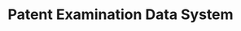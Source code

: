 ---
layout: default
api_or_bulk_downloads: API and Bulk
description: 'PEDS contains the bibliographic, published document and patent term
  extension data tabs in Public PAIR from 1981 to present. There is also some data
  dating back to 1935.The data can be accessed by anyone using the web interface or
  the provided Application Programming Interface (API). PEDS is updated daily and
  mirrors the data available in the Patent Application Location and Monitoring system
  (PALM). PEDS provides access to public applications including: published patent
  applications and patents. PCT applications that have not been published by WIPO.
  Any applications that have not been released by the USPTO will not be available
  in PEDS.'
documentation: https://ped.uspto.gov/peds/#!/#%2FuserManual
record_creation_timestamp: 08/28/2021, 16:51:00
shortname: peds
terms_of_use: 'terms given here: https://www.uspto.gov/sites/default/files/documents/Patent%20Electronic%20System%20Access%20Document_0.pdf'
timeframe: 1981-2021
title: Patent Examination Data System
url: https://ped.uspto.gov/peds/#!/
uuid: 46a031fd-8827-4bab-91b3-b41ca447f152
---